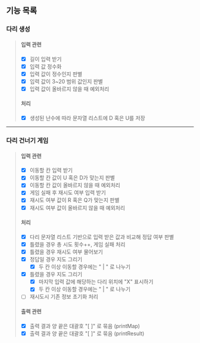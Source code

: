 기능 목록
---
### 다리 생성
> #### 입력 관련
> - [x] 길이 입력 받기
> - [x] 입력 값 정수화
> - [x] 입력 값이 정수인지 판별
> - [x] 입력 값이 3~20 범위 값인지 판별
> - [x] 입력 값이 올바르지 않을 때 예외처리
> #### 처리
> - [x] 생성된 난수에 따라 문자열 리스트에 D 혹은 U를 저장
---
### 다리 건너기 게임
> #### 입력 관련
> - [x] 이동할 칸 입력 받기
> - [x] 이동할 칸 값이 U 혹은 D가 맞는지 판별
> - [x] 이동할 칸 값이 올바르지 않을 때 예외처리
> - [x] 게임 실패 후 재시도 여부 입력 받기
> - [x] 재시도 여부 값이 R 혹은 Q가 맞는지 판별
> - [x] 재시도 여부 값이 올바르지 않을 때 예외처리
> #### 처리
> - [x] 다리 문자열 리스트 기반으로 입력 받은 값과 비교해 정답 여부 판별
> - [x] 틀렸을 경우 총 시도 횟수++, 게임 실패 처리
> - [x] 틀렸을 경우 재시도 여부 물어보기
> - [x] 정답일 경우 지도 그리기
>   - [x] 두 칸 이상 이동할 경우에는 " | " 로 나누기
> - [x] 틀렸을 경우 지도 그리기
>   - [x] 마지막 입력 값에 해당하는 다리 위치에 "X" 표시하기
>   - [x] 두 칸 이상 이동할 경우에는 " | " 로 나누기
> - [ ] 재시도시 기존 정보 초기화 처리
> #### 출력 관련
> - [x] 출력 결과 양 끝은 대괄호 "[ ]" 로 묶음 (printMap)
> - [x] 출력 결과 양 끝은 대괄호 "[ ]" 로 묶음 (printResult)
